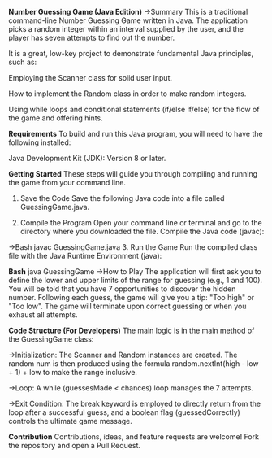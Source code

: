 **Number Guessing Game (Java Edition)**
->Summary
This is a traditional command-line Number Guessing Game written in Java. The application picks a random integer within an interval supplied by the user, and the player has seven attempts to find out the number.

It is a great, low-key project to demonstrate fundamental Java principles, such as:

Employing the Scanner class for solid user input.

How to implement the Random class in order to make random integers.

Using while loops and conditional statements (if/else if/else) for the flow of the game and offering hints.

**Requirements**
To build and run this Java program, you will need to have the following installed:

Java Development Kit (JDK): Version 8 or later.

**Getting Started**
These steps will guide you through compiling and running the game from your command line.

1. Save the Code
Save the following Java code into a file called GuessingGame.java.

2. Compile the Program
Open your command line or terminal and go to the directory where you downloaded the file. Compile the Java code (javac):

->Bash
javac GuessingGame.java
3. Run the Game
Run the compiled class file with the Java Runtime Environment (java):

**Bash**
java GuessingGame
->How to Play
The application will first ask you to define the lower and upper limits of the range for guessing (e.g., 1 and 100).
You will be told that you have 7 opportunities to discover the hidden number.
Following each guess, the game will give you a tip: "Too high" or "Too low".
The game will terminate upon correct guessing or when you exhaust all attempts.

**Code Structure (For Developers)**
The main logic is in the main method of the GuessingGame class:

->Initialization: The Scanner and Random instances are created. The random num is then produced using the formula random.nextInt(high - low + 1) + low to make the range inclusive.

->Loop: A while (guessesMade < chances) loop manages the 7 attempts.

->Exit Condition: The break keyword is employed to directly return from the loop after a successful guess, and a boolean flag (guessedCorrectly) controls the ultimate game message.

**Contribution**
Contributions, ideas, and feature requests are welcome! Fork the repository and open a Pull Request.
